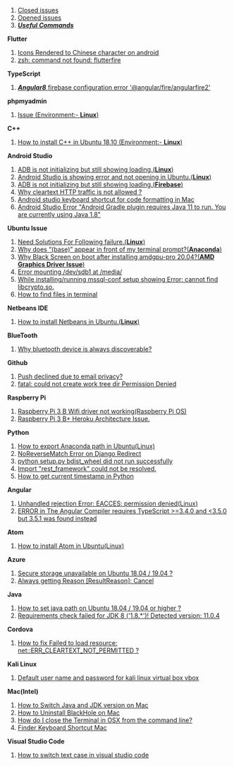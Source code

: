 1. [Closed issues](https://github.com/tango4567/solutions/issues?q=is%3Aissue+is%3Aclosed) <br /> 
2. [Opened issues](https://github.com/tango4567/solutions/issues?q=is%3Aopen+is%3Aissue)  <br /> 
3. ***[Useful Commands](https://github.com/tango4567/solutions/blob/master/COMMANDS.md)***  <br /> 

 **Flutter**
 1. [Icons Rendered to Chinese character on android](https://github.com/tango4567/solutions/issues/21)
 2. [zsh: command not found: flutterfire](https://github.com/tango4567/solutions/issues/48)

**TypeScript**
  1. [***Angular8*** firebase configuration error '@angular/fire/angularfire2'](https://github.com/tango4567/solutions/issues/20)

**phpmyadmin**
  1. [Issue (Environment:- **Linux**)](https://github.com/tango4567/phpmyadmin/issues/1)
  
**C++**
  1. [How to install C++ in Ubuntu 18.10 (Environment:- **Linux**)](https://github.com/tango4567/solutions/issues/2)

**Android Studio**
  1. [ADB is not initializing but still showing loading.(**Linux**)](https://github.com/tango4567/solutions/issues/3)
  2. [Android Studio is showing error and not opening in Ubuntu.(**Linux**)]( https://github.com/tango4567/solutions/issues/22)
  3. [ADB is not initializing but still showing loading.(**Firebase**)](https://github.com/tango4567/solutions/issues/7)
  4. [Why cleartext HTTP traffic is not allowed ?](https://github.com/tango4567/solutions/issues/8)
  5. [Android studio keyboard shortcut for code formatting in Mac](https://github.com/tango4567/solutions/issues/49)
  6. [Android Studio Error "Android Gradle plugin requires Java 11 to run. You are currently using Java 1.8"](https://github.com/tango4567/solutions/issues/51)

**Ubuntu Issue**
  1. [Need Solutions For Following failure.(**Linux**)](https://github.com/tango4567/solutions/issues/4)
  2. [Why does “(base)” appear in front of my terminal prompt?(**Anaconda**)](https://github.com/tango4567/solutions/issues/19)
  3. [Why Black Screen on boot after installing amdgpu-pro 20.04?(**AMD Graphics Driver Issue**)](https://github.com/tango4567/solutions/issues/23)
  4. [Error mounting /dev/sdb1 at /media/](https://github.com/tango4567/solutions/issues/26)
  5. [While installing/running mssql-conf setup showing Error: cannot find libcrypto.so.](https://github.com/tango4567/solutions/issues/56)
  6. [How to find files in terminal](https://github.com/tango4567/solutions/issues/58)
 
**Netbeans IDE**
  1. [How to install Netbeans in Ubuntu.(**Linux**)](https://github.com/tango4567/solutions/issues/5)

 **BlueTooth**
 1. [Why bluetooth device is always discoverable?](https://github.com/tango4567/solutions/issues/6)

 **Github**
 1. [Push declined due to email privacy?](https://github.com/tango4567/solutions/issues/9)
 2. [fatal: could not create work tree dir Permission Denied](https://github.com/cli/cli/discussions/3300)

 **Raspberry Pi**
 1. [Raspberry Pi 3 B Wifi driver not working(Raspberry Pi OS)](https://github.com/tango4567/solutions/issues/25)
 2. [Raspberry Pi 3 B+ Heroku Architecture Issue.](https://github.com/tango4567/solutions/issues/32)   
 
 **Python**
 1. [How to export Anaconda path in Ubuntu(Linux)](https://github.com/tango4567/solutions/issues/11)
 2. [NoReverseMatch Error on Django Redirect](https://github.com/tango4567/solutions/issues/43)
 3. [python setup.py bdist_wheel did not run successfully](https://github.com/tango4567/solutions/issues/42)
 4. [Import "rest_framework" could not be resolved.](https://github.com/tango4567/solutions/issues/44)
 5. [How to get current timestamp in Python](https://github.com/tango4567/solutions/issues/45)

**Angular** 
 1. [Unhandled rejection Error: EACCES: permission denied(Linux)](https://github.com/tango4567/solutions/issues/12)
 2. [ERROR in The Angular Compiler requires TypeScript >=3.4.0 and <3.5.0 but 3.5.1 was found instead](https://github.com/tango4567/solutions/issues/16)
   
**Atom**
 1. [How to install Atom in Ubuntu(Linux)](https://github.com/tango4567/solutions/issues/13)   
      
**Azure**
 1. [Secure storage unavailable on Ubuntu 18.04 / 19.04 ?](https://github.com/Microsoft/Git-Credential-Manager-for-Mac-and-Linux/issues/115#issuecomment-490196465)
 2. [Always getting Reason [ResultReason]: Cancel](https://github.com/Azure-Samples/cognitive-services-speech-sdk/issues/1712)
  
 **Java**
 1. [How to set java path  on Ubuntu 18.04 / 19.04 or higher ?](https://github.com/tango4567/solutions/issues/15)
 2. [Requirements check failed for JDK 8 ('1.8.*')! Detected version: 11.0.4](https://github.com/tango4567/solutions/issues/17)
      
 **Cordova**
 1. [How to fix Failed to load resource: net::ERR_CLEARTEXT_NOT_PERMITTED  ?](https://github.com/tango4567/solutions/issues/18)  
  
 **Kali Linux**
 1. [Default user name and password for kali linux virtual box vbox](https://github.com/tango4567/solutions/issues/30)
 
 **Mac(Intel)**
 1. [How to Switch Java and JDK version on Mac](https://github.com/tango4567/solutions/issues/50)
 2. [How to Uninstall BlackHole on Mac](https://github.com/tango4567/solutions/issues/52)
 3. [How do I close the Terminal in OSX from the command line?](https://github.com/tango4567/solutions/issues/53)
 4. [Finder Keyboard Shortcut Mac](https://github.com/tango4567/solutions/issues/54)
 
 **Visual Studio Code**
 1. [How to switch text case in visual studio code](https://github.com/tango4567/solutions/issues/59)
  
